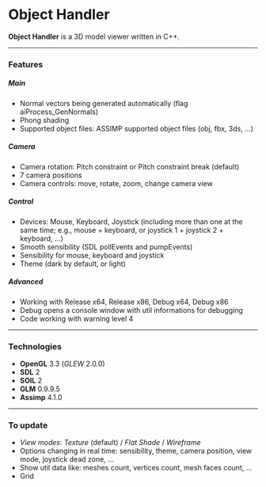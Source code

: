 
# Object Handler

**Object Handler** is a 3D model viewer written in C++.

---

### Features

##### Main

* Normal vectors being generated automatically (flag aiProcess_GenNormals)
* Phong shading
* Supported object files: ASSIMP supported object files (obj, fbx, 3ds, ...)

##### Camera

* Camera rotation: Pitch constraint or Pitch constraint break (default)
* 7 camera positions
* Camera controls: move, rotate, zoom, change camera view

##### Control

* Devices: Mouse, Keyboard, Joystick (including more than one at the same time; e.g., mouse + keyboard, or joystick 1 + joystick 2 + keyboard, ...)
* Smooth sensibility (SDL pollEvents and pumpEvents)
* Sensibility for mouse, keyboard and joystick
* Theme (dark by default, or light)

##### Advanced

* Working with Release x64, Release x86, Debug x64, Debug x86
* Debug opens a console window with util informations for debugging
* Code working with warning level 4

---

### Technologies

* **OpenGL** 3.3 (_GLEW_ 2.0.0)
* **SDL** 2
* **SOIL** 2
* **GLM** 0.9.9.5
* **Assimp** 4.1.0

---

### To update

- _View modes_: _Texture_ (default) / _Flat Shade_ / _Wireframe_
- Options changing in real time: sensibility, theme, camera position, view mode, joystick dead zone, ...
- Show util data like: meshes count, vertices count, mesh faces count, ...
- Grid
